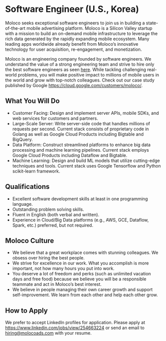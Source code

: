 # Software Engineer (U.S., Korea)
Moloco seeks exceptional software engineers to join us in building a state-of-the-art mobile advertising platform. Moloco is a Silicon Valley startup with a mission to build an on-demand mobile infrastructure to leverage the rich data generated by the rapidly expanding mobile ecosystem. Many leading apps worldwide already benefit from Moloco’s innovative technology for user acquisition, re-engagement, and monetization.

Moloco is an engineering company founded by software engineers. We understand the value of a strong engineering team and strive to hire only the best software engineers as seen [here](http://www.molocoads.com/#team). While tackling challenging real-world problems, you will make positive impact to millions of mobile users in the world and grow with top-notch colleagues. Check out our case study published by Google https://cloud.google.com/customers/moloco/.

## What You Will Do
* Customer Facing: Design and implement server APIs, mobile SDKs, and web services for customers and partners.
* Large-Scale Server: Write server-side code that handles millions of requests per second. Current stack consists of proprietary code in Golang as well as Google Cloud Products including Bigtable and BigQuery.
* Data Platform: Construct streamlined platforms to enhance big data processing and machine learning pipelines. Current stack employs Google Cloud Products including  Dataflow and Bigtable.
* Machine Learning: Design and build ML models that utilize cutting-edge techniques and tools. Current stack uses Google Tensorflow and Python scikit-learn framework.

## Qualifications
* Excellent software development skills at least in one programming language.
* Outstanding problem solving skills.
* Fluent in English (both verbal and written).
* Experience in Cloud/Big Data platforms (e.g., AWS, GCE, Dataflow, Spark, etc.) preferred, but not required.

## Moloco Culture
* We believe that a great workplace comes with stunning colleagues. We obsess over hiring the best people. 
* We strive for excellence in our work. What you accomplish is more important, not how many hours you put into work.
* You deserve a lot of freedom and perks (such as unlimited vacation days and free food) because we believe you will be a responsible teammate and act in Moloco’s best interest.
* We believe in people managing their own career growth and support self-improvement. We learn from each other and help each other grow.

## How to Apply
We prefer to accept LinkedIn profiles for application. Please apply at https://www.linkedin.com/jobs/view/254663224 or send an email to hiring@molocoads.com with your resume.
